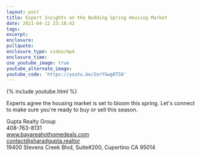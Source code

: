 ```yaml
---
layout: post
title: Expert Insights on the Budding Spring Housing Market
date: 2021-04-12 23:18:42
tags:
excerpt:
enclosure:
pullquote:
enclosure_type: video/mp4
enclosure_time:
use_youtube_image: true
youtube_alternate_image:
youtube_code: 'https://youtu.be/2orYGwg8TS8'
---
```

{% include youtube.html %}

Experts agree the housing market is set to bloom this spring. Let's connect to make sure you're ready to buy or sell this season.

Gupta Realty Group<br>408-763-8131<br>www.bayareahothomedeals.com<br>contact@sharadgupta.realtor<br>19400 Stevens Creek Blvd, Suite\#200, Cupertino CA 95014
